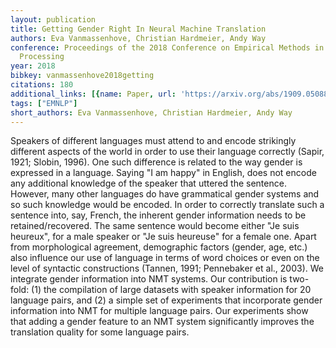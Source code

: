 ```yaml
---
layout: publication
title: Getting Gender Right In Neural Machine Translation
authors: Eva Vanmassenhove, Christian Hardmeier, Andy Way
conference: Proceedings of the 2018 Conference on Empirical Methods in Natural Language
  Processing
year: 2018
bibkey: vanmassenhove2018getting
citations: 180
additional_links: [{name: Paper, url: 'https://arxiv.org/abs/1909.05088'}]
tags: ["EMNLP"]
short_authors: Eva Vanmassenhove, Christian Hardmeier, Andy Way
---
```

Speakers of different languages must attend to and encode strikingly
different aspects of the world in order to use their language correctly (Sapir,
1921; Slobin, 1996). One such difference is related to the way gender is
expressed in a language. Saying "I am happy" in English, does not encode any
additional knowledge of the speaker that uttered the sentence. However, many
other languages do have grammatical gender systems and so such knowledge would
be encoded. In order to correctly translate such a sentence into, say, French,
the inherent gender information needs to be retained/recovered. The same
sentence would become either "Je suis heureux", for a male speaker or "Je suis
heureuse" for a female one. Apart from morphological agreement, demographic
factors (gender, age, etc.) also influence our use of language in terms of word
choices or even on the level of syntactic constructions (Tannen, 1991;
Pennebaker et al., 2003). We integrate gender information into NMT systems. Our
contribution is two-fold: (1) the compilation of large datasets with speaker
information for 20 language pairs, and (2) a simple set of experiments that
incorporate gender information into NMT for multiple language pairs. Our
experiments show that adding a gender feature to an NMT system significantly
improves the translation quality for some language pairs.